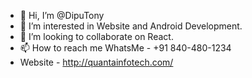 - 👋 Hi, I’m @DipuTony
- 👀 I’m interested in Website and Android Development.
- 💞️ I’m looking to collaborate on React.
- 📫 How to reach me WhatsMe - +91 840-480-1234
-  Website - http://quantainfotech.com/

<!---
DipuTony/DipuTony is a ✨ special ✨ repository because its `README.md` (this file) appears on your GitHub profile.
You can click the Preview link to take a look at your changes.
--->
